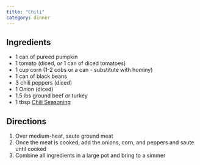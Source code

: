 ```yaml
---
title: "Chili"
category: dinner
---
```


## Ingredients

- 1 can of pureed pumpkin
- 1 tomato (diced, or 1 can of diced tomatoes)
- 1 cup corn (1-2 cobs or a can - substitute with hominy)
- 1 can of black beans
- 3 chili peppers (diced)
- 1 Onion (diced)
- 1.5 lbs ground beef or turkey
- 1 tbsp [Chili Seasoning](/recipes/chili-seasoning)

## Directions

1. Over medium-heat, saute ground meat
2. Once the meat is cooked, add the onions, corn, and peppers and saute until cooked
3. Combine all ingredients in a large pot and bring to a simmer